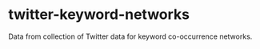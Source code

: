 # twitter-keyword-networks
Data from collection of Twitter data for keyword co-occurrence networks.
